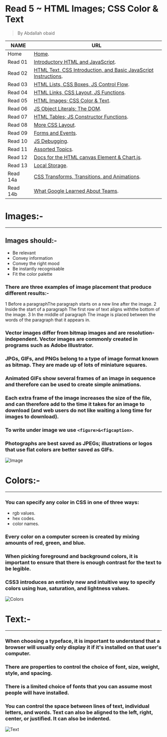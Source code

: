 # Read 5 ~ HTML Images; CSS Color & Text
> By Abdallah obaid

**NAME** | **URL**
------------------ | -------------
Home    | [Home](https://abdallah-obaid.github.io/reading-notes/).
 Read 01     | [Introductory HTML and JavaScript](https://abdallah-obaid.github.io/reading-notes/class-01).
 Read 02     | [HTML Text, CSS Introduction, and Basic JavaScript Instructions](https://abdallah-obaid.github.io/reading-notes/class-02).
 Read 03     | [HTML Lists, CSS Boxes, JS Control Flow](https://abdallah-obaid.github.io/reading-notes/class-03).
 Read 04     | [HTML Links, CSS Layout, JS Functions](https://abdallah-obaid.github.io/reading-notes/class-04).
 Read 05     | [HTML Images; CSS Color & Text](https://abdallah-obaid.github.io/reading-notes/class-05).
 Read 06     | [JS Object Literals; The DOM](https://abdallah-obaid.github.io/reading-notes/class-06).
 Read 07     | [HTML Tables; JS Constructor Functions](https://abdallah-obaid.github.io/reading-notes/).
 Read 08     | [More CSS Layout](https://abdallah-obaid.github.io/reading-notes/).
 Read 09     | [Forms and Events](https://abdallah-obaid.github.io/reading-notes/).
 Read 10     | [JS Debugging](https://abdallah-obaid.github.io/reading-notes/).
 Read 11     | [Assorted Topics](https://abdallah-obaid.github.io/reading-notes/).
 Read 12     | [Docs for the HTML canvas Element & Chart.js](https://abdallah-obaid.github.io/reading-notes/).
 Read 13     | [Local Storage](https://abdallah-obaid.github.io/reading-notes/).
 Read 14a    | [CSS Transforms, Transitions, and Animations](https://abdallah-obaid.github.io/reading-notes/).
 Read 14b    | [What Google Learned About Teams](https://abdallah-obaid.github.io/reading-notes/).

# Images:-
----------------------------------
## Images should:-
 * Be relevant 
 * Convey information   
 * Convey the right mood 
 * Be instantly recognisable  
 * Fit the color palette

### There are three examples of image placement that produce different results:-
 1 Before a paragraphThe paragraph starts on a new line after the image. 
 2 Inside the start of a paragraph The first row of text aligns withthe bottom of the image.
 3 In the middle of paragraph The image is placed between the words of the paragraph that it appears in.

### Vector images differ from bitmap images and are resolution-independent. Vector images are commonly created  in programs such as Adobe Illustrator.
### JPGs, GIFs, and PNGs belong to a type of image format known as bitmap. They are made up of lots of miniature squares.
### Animated GIFs show several frames of an image in sequence and therefore can be used to create simple animations.
### Each extra frame of the image increases the size of the file, and can therefore add to the time it takes for an image to download (and web users do not like waiting a long time for images to download). 
### To write under image we use `<figure>&<figcaption>`.
### Photographs are best saved as JPEGs; illustrations or logos that use flat colors are better saved as GIFs.

![Image](https://media.sproutsocial.com/uploads/2017/02/10x-featured-social-media-image-size.png)


 # Colors:-
 ----------------------------------
###  You can specify any color in CSS in one of three ways: 
 * rgb values.
 * hex codes.
 * color names.
 
### Every color on a computer screen is created by mixing amounts of red, green, and blue.
### When picking foreground and background colors, it is important to ensure that there is enough contrast for the  text to be legible.
### CSS3 introduces an entirely new and intuitive way to specify colors using hue, saturation, and lightness values.
![Colors](https://media2.giphy.com/media/FE0WTM8BG754I/giphy.gif)


 # Text:-
 ----------------------------------
### When choosing a typeface, it is important to understand that a browser will usually only display it if it's installed on that user's computer.
### There are properties to control the choice of font, size, weight, style, and spacing.
### There is a limited choice of fonts that you can assume most people will have installed.
### You can control the space between lines of text, individual letters, and words. Text can also be aligned to the left, right, center, or justified. It can also be indented.


![Text](https://miro.medium.com/max/2400/1*nHbNeqLg7-ZC9J8NVrkXDg.gif)

